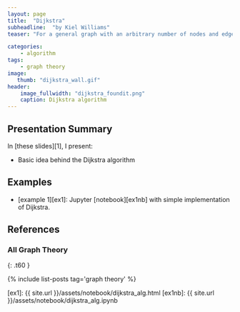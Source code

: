 ```yaml
---
layout: page
title:  "Dijkstra"
subheadline:  "by Kiel Williams"
teaser: "For a general graph with an arbitrary number of nodes and edges, it's usually not obvious what the shortest path is between two nodes. Dijkstra's algorithm is a famous method for systematically determining the length of that shortest path. I explore how to implement this algorithm for a simple graph in 2D, and show how it still works even if the path is subject to some simple constraints."

categories:
    - algorithm
tags:
    - graph theory
image:
   thumb: "dijkstra_wall.gif"
header:
    image_fullwidth: "dijkstra_foundit.png"
    caption: Dijkstra algorithm
---
```

<!-- Page Content Starts Here -->

## Presentation Summary
In [these slides][1], I present:

  * Basic idea behind the Dijkstra algorithm

## Examples
  * [example 1][ex1]: Jupyter [notebook][ex1nb] with simple implementation of Dijkstra.

## References

### All Graph Theory
{: .t60 }

{% include list-posts tag='graph theory' %}

[ex1]: {{ site.url }}/assets/notebook/dijkstra_alg.html
[ex1nb]: {{ site.url }}/assets/notebook/dijkstra_alg.ipynb
